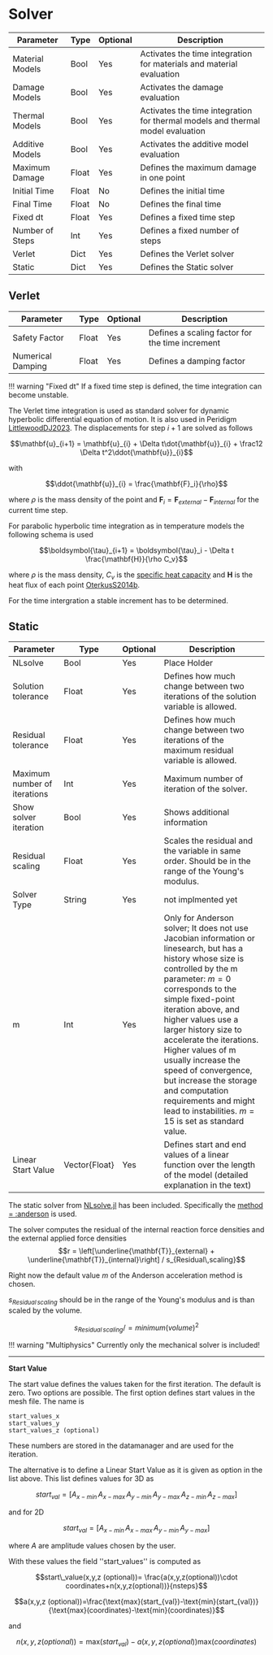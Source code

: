 # Solver

| Parameter | Type | Optional | Description |
|---|---|---|---|
| Material Models  | Bool | Yes | Activates the time integration for materials and material evaluation |
| Damage Models    | Bool | Yes | Activates the damage evaluation |
| Thermal Models   | Bool | Yes | Activates the time integration for thermal models and thermal model evaluation |
| Additive Models  | Bool | Yes | Activates the additive model evaluation |
| Maximum Damage   | Float | Yes | Defines the maximum damage in one point |
| Initial Time | Float | No | Defines the initial time |
| Final Time | Float | No | Defines the final time |
| Fixed dt    | Float | Yes | Defines a fixed time step |
| Number of Steps   | Int | Yes | Defines a fixed number of steps |
| Verlet | Dict | Yes | Defines the Verlet solver |
| Static | Dict | Yes | Defines the Static solver |

## Verlet

| Parameter | Type | Optional | Description |
|---|---|---|---|
| Safety Factor  | Float | Yes | Defines a scaling factor for the time increment |
| Numerical Damping | Float | Yes | Defines a damping factor |


!!! warning "Fixed dt"
    If a fixed time step is defined, the time integration can become unstable.


The Verlet time integration is used as standard solver for dynamic hyperbolic differential equation of motion. It is also used in Peridigm [LittlewoodDJ2023](@cite). The displacements for step $i+1$ are solved as follows

$$\mathbf{u}_{i+1} = \mathbf{u}_{i} + \Delta t\dot{\mathbf{u}}_{i} + \frac12 \Delta t^2\ddot{\mathbf{u}}_{i}$$

with

$$\ddot{\mathbf{u}}_{i} = \frac{\mathbf{F}_i}{\rho}$$

where $\rho$ is the mass density of the point and $\mathbf{F}_i=\mathbf{F}_{external}-\mathbf{F}_{internal}$ for the current time step.

For parabolic hyperbolic time integration as in temperature models the following schema is used

$$\boldsymbol{\tau}_{i+1} =  \boldsymbol{\tau}_i - \Delta t \frac{\mathbf{H}}{\rho C_v}$$

where $\rho$ is the mass density, $C_v$ is the [specific heat capacity](https://en.wikipedia.org/wiki/Specific_heat_capacity) and $\mathbf{H}$ is the heat flux of each point [OterkusS2014b](@cite).

For the time intergration a stable increment has to be determined.

## Static



| Parameter | Type | Optional | Description |
|---|---|---|---|
| NLsolve  | Bool | Yes | Place Holder |
| Solution tolerance  | Float | Yes | Defines how much change between two iterations of the solution variable is allowed. |
| Residual tolerance  | Float | Yes |  Defines how much change between two iterations of the maximum residual variable is allowed. |
| Maximum number of iterations  | Int | Yes | Maximum number of iteration of the solver. |
| Show solver iteration  | Bool | Yes | Shows additional information |
| Residual scaling  | Float | Yes | Scales the residual and the variable in same order. Should be in the range of the Young's modulus. |
| Solver Type  | String | Yes | not implmented yet |
| m | Int | Yes | Only for Anderson solver;  It does not use Jacobian information or linesearch, but has a history whose size is controlled by the m parameter: $m=0$ corresponds to the simple fixed-point iteration above, and higher values use a larger history size to accelerate the iterations. Higher values of m usually increase the speed of convergence, but increase the storage and computation requirements and might lead to instabilities. $m=15$ is set as standard value.|
| Linear Start Value | Vector{Float} | Yes | Defines start and end values of a linear function over the length of the model (detailed explanation in the text) |
The static solver from [NLsolve.jl](https://github.com/JuliaNLSolvers/NLsolve.jl) has been included. Specifically the [method = :anderson](https://github.com/JuliaNLSolvers/NLsolve.jl#anderson-acceleration) is used.

The solver computes the residual of the internal reaction force densities and the external applied force densities
$$r =  \left[\underline{\mathbf{T}}_{external} + \underline{\mathbf{T}}_{internal}\right] / s_{Residual\,scaling}$$

Right now the default value $m$ of the Anderson acceleration method is chosen.

$s_{Residual\,scaling}$ should be in the range of the Young's modulus and is than scaled by the volume.

$$s_{Residual\,scaling} /= minimum(volume)^2$$


!!! warning "Multiphysics"
    Currently only the mechanical solver is included!

---

**Start Value**

The start value defines the values taken for the first iteration. The default is zero. Two options are possible. The first option defines start values in the mesh file. The name is

    start_values_x
    start_values_y
    start_values_z (optional)

These numbers are stored in the datamanager and are used for the iteration.

The alternative is to define a Linear Start Value as it is given as option in the list above. This list defines values for 3D as

$$start_{val} = [A_{x-min}\,A_{x-max}\,A_{y-min}\,A_{y-max}\,A_{z-min}\,A_{z-max}]$$

and for 2D

$$start_{val} = [A_{x-min}\,A_{x-max}\,A_{y-min}\,A_{y-max}]$$

where $A$ are amplitude values chosen by the user.

With these values the field ''start_values'' is computed as


$$start\_value(x,y,z (optional))= \frac{a(x,y,z(optional))\cdot coordinates+n(x,y,z(optional))}{nsteps}$$

$$a(x,y,z (optional))=\frac{\text{max}(start_{val})-\text{min}(start_{val})}{\text{max}(coordinates)-\text{min}(coordinates)}$$

and

$$n(x,y,z (optional))=\text{max}(start_{val})-a(x,y,z (optional))\text{max}(coordinates)$$
